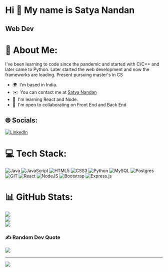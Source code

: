 Hi 👋 My name is Satya Nandan
=============================

Web Dev
-------

# 💫 About Me:
I've been learning to code since the pandemic and started with C/C++ and later came to Python. Later started the web development and now the frameworks are loading.
Present pursuing master's in CS<br>

* 🌍  I'm based in India.
* ✉️  You can contact me at [Satya Nandan](satyanandan.thota@pace.edu)
* 🧠  I'm learning React and Node. 
* 🤝  I'm open to collaborating on Front End and Back End
     


## 🌐 Socials:
[![LinkedIn](https://img.shields.io/badge/LinkedIn-%230077B5.svg?logo=linkedin&logoColor=white)](https://www.linkedin.com/in/satya-nandan-thota)

# 💻 Tech Stack:
![Java](https://img.shields.io/badge/java-%23ED8B00.svg?style=for-the-badge&logo=openjdk&logoColor=white) ![JavaScript](https://img.shields.io/badge/javascript-%23323330.svg?style=for-the-badge&logo=javascript&logoColor=%23F7DF1E) ![HTML5](https://img.shields.io/badge/html5-%23E34F26.svg?style=for-the-badge&logo=html5&logoColor=white) ![CSS3](https://img.shields.io/badge/css3-%231572B6.svg?style=for-the-badge&logo=css3&logoColor=white) ![Python](https://img.shields.io/badge/python-3670A0?style=for-the-badge&logo=python&logoColor=ffdd54) ![MySQL](https://img.shields.io/badge/mysql-%2300000f.svg?style=for-the-badge&logo=mysql&logoColor=white) ![Postgres](https://img.shields.io/badge/postgres-%23316192.svg?style=for-the-badge&logo=postgresql&logoColor=white) ![GIT](https://img.shields.io/badge/Git-fc6d26?style=for-the-badge&logo=git&logoColor=white) ![React](https://img.shields.io/badge/react-%2320232a.svg?style=for-the-badge&logo=react&logoColor=%2361DAFB) ![NodeJS](https://img.shields.io/badge/node.js-6DA55F?style=for-the-badge&logo=node.js&logoColor=white) ![Bootstrap](https://img.shields.io/badge/bootstrap-%238511FA.svg?style=for-the-badge&logo=bootstrap&logoColor=white) ![Express.js](https://img.shields.io/badge/express.js-%23404d59.svg?style=for-the-badge&logo=express&logoColor=%2361DAFB)
# 📊 GitHub Stats:
![](https://github-readme-stats.vercel.app/api?username=S-A-T-Y-A&theme=dark&hide_border=true&include_all_commits=false&count_private=false)<br/>
![](https://github-readme-streak-stats.herokuapp.com/?user=S-A-T-Y-A&theme=dark&hide_border=true)<br/>
![](https://github-readme-stats.vercel.app/api/top-langs/?username=S-A-T-Y-A&theme=dark&hide_border=true&include_all_commits=false&count_private=false&layout=compact)

### ✍️ Random Dev Quote
![](https://quotes-github-readme.vercel.app/api?type=horizontal&theme=dark)

---
[![](https://visitcount.itsvg.in/api?id=S-A-T-Y-A&icon=0&color=3)](https://visitcount.itsvg.in)
